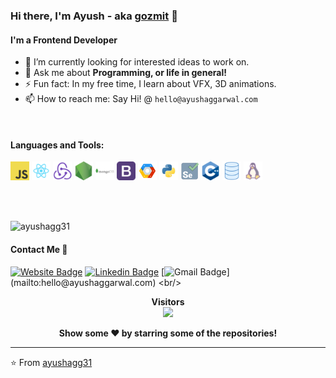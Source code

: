 ### Hi there, I'm Ayush - aka [gozmit][website] 👋

#### I'm a Frontend Developer

- 🔭 I’m currently looking for interested ideas to work on.
- 💬 Ask me about **Programming, or life in general!**
- ⚡ Fun fact: In my free time, I learn about VFX, 3D animations.
- 📫 How to reach me: Say Hi! @ `hello@ayushaggarwal.com`

<br/>

#### Languages and Tools:
<code><img height="30" src="https://raw.githubusercontent.com/github/explore/80688e429a7d4ef2fca1e82350fe8e3517d3494d/topics/javascript/javascript.png"></code>
<code><img height="30" src="https://raw.githubusercontent.com/github/explore/80688e429a7d4ef2fca1e82350fe8e3517d3494d/topics/react/react.png"></code>
<code><img height="30" src="https://raw.githubusercontent.com/github/explore/80688e429a7d4ef2fca1e82350fe8e3517d3494d/topics/redux/redux.png"></code>
<code><img height="30" src="https://raw.githubusercontent.com/github/explore/80688e429a7d4ef2fca1e82350fe8e3517d3494d/topics/nodejs/nodejs.png"></code>
<code><img height="30" src="https://raw.githubusercontent.com/github/explore/80688e429a7d4ef2fca1e82350fe8e3517d3494d/topics/mongodb/mongodb.png"></code>
<code><img height="30" src="https://raw.githubusercontent.com/github/explore/80688e429a7d4ef2fca1e82350fe8e3517d3494d/topics/bootstrap/bootstrap.png"></code>
<code><img height="30" src="https://raw.githubusercontent.com/ayushagg31/portfolio-app/master/src/assets/images/gcp.png"></code>
<code><img height="30" src="https://raw.githubusercontent.com/github/explore/80688e429a7d4ef2fca1e82350fe8e3517d3494d/topics/python/python.png"></code>
<code><img height="30" src="https://raw.githubusercontent.com/ayushagg31/portfolio-app/master/src/assets/images/scraping.png"></code>
<code><img height="30" src="https://raw.githubusercontent.com/github/explore/80688e429a7d4ef2fca1e82350fe8e3517d3494d/topics/cpp/cpp.png"></code>
<code><img height="30" src="https://raw.githubusercontent.com/ayushagg31/portfolio-app/master/src/assets/images/db.png"></code>
<code><img height="30" src="https://raw.githubusercontent.com/ayushagg31/portfolio-app/master/src/assets/images/linux.png"></code>

<br />
<br/>
<p align="left">
<img src="https://github-readme-stats.vercel.app/api?username=ayushagg31&show_icons=true" alt="ayushagg31" />
</p>

####  Contact Me :speech_balloon:
[![Website Badge](https://img.shields.io/badge/-ayushaggarwal.com-38B2AC?style=flat&logo=Google-Chrome&logoColor=white&link=)](https://ayushaggarwal.com)
[![Linkedin Badge](https://img.shields.io/badge/-ayushagg31-blue?style=flat-square&logo=Linkedin&logoColor=white&link=)](https://www.linkedin.com/in/ayush-aggarwal-b13a92120/) [![Gmail Badge](https://img.shields.io/badge/hello@ayushaggarwal.com-c14438?style=flat-square&logo=Gmail&logoColor=white&link=mailto:)](mailto:hello@ayushaggarwal.com)
<br/>

<p align="center"> 
  <strong>Visitors</strong><br/> 
  <img src="https://profile-counter.glitch.me/ayushagg31/count.svg" />
</p>
   
<p align="center">
  <strong>Show some ❤️ by starring some of the repositories!</strong>
</p>

---
⭐️ From [ayushagg31](https://github.com/ayushagg31)

[website]: https://ayushaggarwal.com/
[linkedin]: https://www.linkedin.com/in/ayush-aggarwal-b13a92120/
[Gmail]: hello@ayushaggarwal.com
[Trellis]: https://github.com/ayushagg31/Trellis
